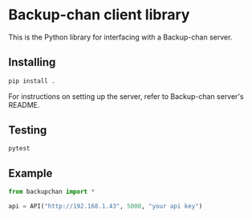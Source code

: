 # Backup-chan client library

This is the Python library for interfacing with a Backup-chan server.

## Installing

```bash
pip install .
```

For instructions on setting up the server, refer to Backup-chan server's README.

## Testing

```
pytest
```

## Example 

```python
from backupchan import *

api = API("http://192.168.1.43", 5000, "your api key")
```
